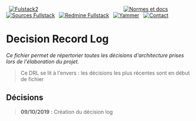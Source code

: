   [![Fulstack2](http://gitlab.altair.recouv/sded/bureau-technique/architecture-expertise-applicative/zone-ressources/images-bt/raw/master/Fullstacklarge.png)](https://recouv.sharepoint.com/sites/bureautechniquedsi-sded/SitePages/Socle-FullStack.aspx) 
                                                         
[![Normes et docs](http://gitlab.altair.recouv/sded/bureau-technique/architecture-expertise-applicative/zone-ressources/images-bt/raw/master/sharepoint-35.png)](https://recouv.sharepoint.com/:f:/r/sites/bureautechniquedsi-sded/Documents%20partages/Architecture%20et%20Expertise%20Applicative/Norme%20Frontend%20Angular%20-%20Bootstrap)  
 [![Sources Fullstack](http://gitlab.altair.recouv/sded/bureau-technique/architecture-expertise-applicative/zone-ressources/images-bt/raw/master/gitlab-35.png)](http://gitlab.altair.recouv/sded/bureau-technique/architecture-expertise-applicative/fullstack/fullstack-spa-intranet)
  [![Redmine Fullstack](http://gitlab.altair.recouv/sded/bureau-technique/architecture-expertise-applicative/zone-ressources/images-bt/raw/master/redmine-35.png)](http://redmine.altair.recouv/projects/devintrafront/issues)
  [![Yammer](http://gitlab.altair.recouv/sded/bureau-technique/architecture-expertise-applicative/zone-ressources/images-bt/raw/master/yammer-35.png)](https://www.yammer.com/recouv.fr/#/threads/inGroup?type=in_group&feedId=16003777&view=all)
  [![Contact](http://gitlab.altair.recouv/sded/bureau-technique/architecture-expertise-applicative/zone-ressources/images-bt/raw/master/email-35.png)](mailto:ac750-dsi-sded-bt-aea@acoss.fr)


# Decision Record Log

_Ce fichier permet de répertorier toutes les décisions d'architecture prises lors de l'élaboration du projet._

> Ce DRL se lit à l'envers : les décisions les plus récentes sont en début de fichier

## Décisions

> **09/10/2019** : Création du décision log
